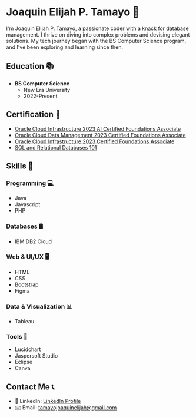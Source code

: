 # Joaquin Elijah P. Tamayo 👋

I'm Joaquin Elijah P. Tamayo, a passionate coder with a knack for database management. I thrive on diving into complex problems and devising elegant solutions. My tech journey began with the BS Computer Science program, and I've been exploring and learning since then.

## Education 📚

- **BS Computer Science**
  - New Era University
  - 2022-Present

## Certification 🏅

- [Oracle Cloud Infrastructure 2023 AI Certified Foundations Associate](https://catalog-education.oracle.com/pls/certview/sharebadge?id=6F5879057F0F42C7084BB50980E8DBDC51D1FEA6F88FA0A6D1F2DCCB78D73FD2&fbclid=IwAR18H6eI38EPY6XbPYi8piKjmVi1rsbX2KcSuc9ntb8OVvPVV52ci2nLi-U)
- [Oracle Cloud Data Management 2023 Certified Foundations Associate](https://catalog-education.oracle.com/pls/certview/sharebadge?id=FBE0674BD6FD47DD5A100FE437D6E8D8A52440D4CFD75C3746485E61E76ABE67&fbclid=IwAR2gld1LVvPygUtgFDQwYsk6yfYfcQS_oEq8s5n3onq_bURNr-yZZwr0zQE)
- [Oracle Cloud Infrastructure 2023 Certified Foundations Associate](https://catalog-education.oracle.com/pls/certview/sharebadge?id=19AE80FA3AE476AF8FFDF3621FBF4BD43F8DF91B4805AF7DA5B5B02019D24EFE&fbclid=IwAR0SJLEKWxisfrQMgpEiWDdlCZrSZ5IBaE7ED_j1T8yseAKXpw0oYXzmm80)
- [SQL and Relational Databases 101](https://courses.cognitiveclass.ai/certificates/d8923d1d47c847979091dbb031ba47d2)

## Skills 💼

### Programming 💻
- Java
- Javascript
- PHP

### Databases 🛢️
- IBM DB2 Cloud

### Web & UI/UX 🖥️
- HTML
- CSS
- Bootstrap
- Figma

### Data & Visualization 📊
- Tableau

### Tools 🔧
- Lucidchart
- Jaspersoft Studio
- Eclipse
- Canva

## Contact Me 📞

- 🔗 LinkedIn: [LinkedIn Profile]()
- ✉️ Email: tamayojoaquinelijah@gmail.com
